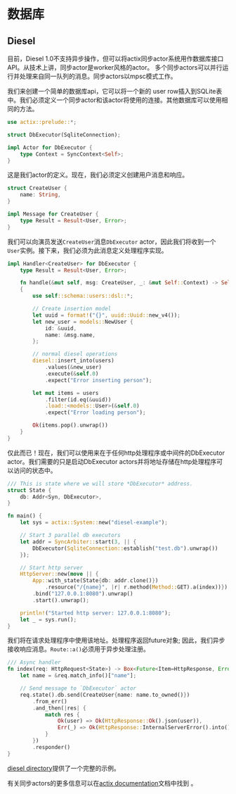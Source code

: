 # 数据库

## Diesel

目前，Diesel 1.0不支持异步操作，但可以将actix同步actor系统用作数据库接口API。从技术上讲，同步actor是worker风格的actor。
多个同步actors可以并行运行并处理来自同一队列的消息。同步actors以mpsc模式工作。

我们来创建一个简单的数据库api，它可以将一个新的 user row插入到SQLite表中。我们必须定义一个同步actor和该actor将使用的连接。其他数据库可以使用相同的方法。

```rust
use actix::prelude::*;

struct DbExecutor(SqliteConnection);

impl Actor for DbExecutor {
    type Context = SyncContext<Self>;
}
```

这是我们actor的定义。现在，我们必须定义创建用户消息和响应。

```rust
struct CreateUser {
    name: String,
}

impl Message for CreateUser {
    type Result = Result<User, Error>;
}
```

我们可以向演员发送`CreateUser`消息`DbExecutor` actor，因此我们将收到一个 `User`实例。接下来，我们必须为此消息定义处理程序实现。

```rust
impl Handler<CreateUser> for DbExecutor {
    type Result = Result<User, Error>;

    fn handle(&mut self, msg: CreateUser, _: &mut Self::Context) -> Self::Result
    {
        use self::schema::users::dsl::*;

        // Create insertion model
        let uuid = format!("{}", uuid::Uuid::new_v4());
        let new_user = models::NewUser {
            id: &uuid,
            name: &msg.name,
        };

        // normal diesel operations
        diesel::insert_into(users)
            .values(&new_user)
            .execute(&self.0)
            .expect("Error inserting person");

        let mut items = users
            .filter(id.eq(&uuid))
            .load::<models::User>(&self.0)
            .expect("Error loading person");

        Ok(items.pop().unwrap())
    }
}
```

仅此而已！现在，我们可以使用来在于任何http处理程序或中间件的DbExecutor actor。我们需要的只是启动DbExecutor actors并将地址存储在http处理程序可以访问的状态中。

```rust
/// This is state where we will store *DbExecutor* address.
struct State {
    db: Addr<Syn, DbExecutor>,
}

fn main() {
    let sys = actix::System::new("diesel-example");

    // Start 3 parallel db executors
    let addr = SyncArbiter::start(3, || {
        DbExecutor(SqliteConnection::establish("test.db").unwrap())
    });

    // Start http server
    HttpServer::new(move || {
        App::with_state(State{db: addr.clone()})
            .resource("/{name}", |r| r.method(Method::GET).a(index))})
        .bind("127.0.0.1:8080").unwrap()
        .start().unwrap();

    println!("Started http server: 127.0.0.1:8080");
    let _ = sys.run();
}
```

我们将在请求处理程序中使用该地址。处理程序返回future对象; 因此，我们异步接收响应消息。`Route::a()`必须用于异步处理注册。

```rust
/// Async handler
fn index(req: HttpRequest<State>) -> Box<Future<Item=HttpResponse, Error=Error>> {
    let name = &req.match_info()["name"];

    // Send message to `DbExecutor` actor
    req.state().db.send(CreateUser{name: name.to_owned()})
        .from_err()
        .and_then(|res| {
            match res {
                Ok(user) => Ok(HttpResponse::Ok().json(user)),
                Err(_) => Ok(HttpResponse::InternalServerError().into())
            }
        })
        .responder()
}
```

[diesel directory](https://github.com/actix/examples/tree/master/diesel/)提供了一个完整的示例。

有关同步actors的更多信息可以在[actix documentation](https://docs.rs/actix/0.5.0/actix/sync/index.html)文档中找到 。
